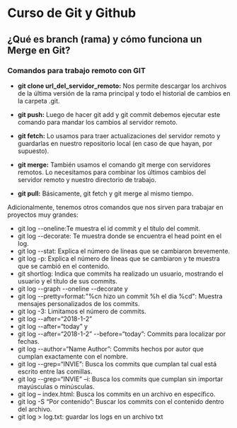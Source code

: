 # Curso de Git y Github
## ¿Qué es branch (rama) y cómo funciona un Merge en Git?

### Comandos para trabajo remoto con GIT
- **git clone url_del_servidor_remoto:** Nos permite descargar los archivos de la última versión de la rama principal y todo el historial de cambios en la carpeta .git.

- **git push:** Luego de hacer git add y git commit debemos ejecutar este comando para mandar los cambios al servidor remoto.

- **git fetch:** Lo usamos para traer actualizaciones del servidor remoto y guardarlas en nuestro repositorio local (en caso de que hayan, por supuesto).

- **git merge:** También usamos el comando git merge con servidores remotos. Lo necesitamos para combinar los últimos cambios del servidor remoto y nuestro directorio de trabajo.

- **git pull:** Básicamente, git fetch y git merge al mismo tiempo.

Adicionalmente, tenemos otros comandos que nos sirven para trabajar en proyectos muy grandes:

- git log --oneline:Te muestra el id commit y el título del commit.
- git log --decorate: Te muestra donde se encuentra el head point en el log.
- git log --stat: Explica el número de líneas que se cambiaron brevemente.
- git log -p: Explica el número de líneas que se cambiaron y te muestra que se cambió en el contenido.
- git shortlog: Indica que commits ha realizado un usuario, mostrando el usuario y el título de sus commits.
- git log --graph --oneline --decorate y
- git log --pretty=format:"%cn hizo un commit %h el dia %cd": Muestra mensajes personalizados de los commits.
- git log -3: Limitamos el número de commits.
- git log --after=“2018-1-2”
- git log --after=“today” y
- git log --after=“2018-1-2” --before=“today”: Commits para localizar por fechas.
- git log --author=“Name Author”: Commits hechos por autor que cumplan exactamente con el nombre.
- git log --grep=“INVIE”: Busca los commits que cumplan tal cual está escrito entre las comillas.
- git log --grep=“INVIE” –i: Busca los commits que cumplan sin importar mayúsculas o minúsculas.
- git log – index.html: Busca los commits en un archivo en específico.
- git log -S “Por contenido”: Buscar los commits con el contenido dentro del archivo.
- git log > log.txt: guardar los logs en un archivo txt